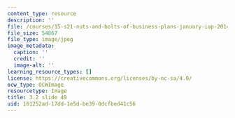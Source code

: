 ```yaml
---
content_type: resource
description: ''
file: /courses/15-s21-nuts-and-bolts-of-business-plans-january-iap-2014/161252ad17dd1e5dbe390dcfbed41c56_Slide49.JPG
file_size: 54867
file_type: image/jpeg
image_metadata:
  caption: ''
  credit: ''
  image-alt: ''
learning_resource_types: []
license: https://creativecommons.org/licenses/by-nc-sa/4.0/
ocw_type: OCWImage
resourcetype: Image
title: 3.2 slide 49
uid: 161252ad-17dd-1e5d-be39-0dcfbed41c56
---
```

